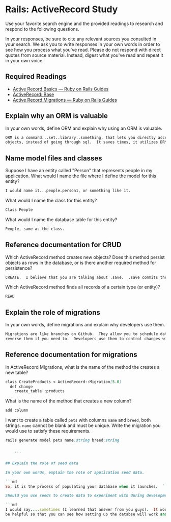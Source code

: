 # Rails: ActiveRecord Study

Use your favorite search engine and the provided readings to research and
respond to the following questions.

In your responses, be sure to cite any relevant sources you consulted in your
search. We ask you to write responses in your own words in order to see how you
process what you've read. Please do not respond with direct quotes from source
material. Instead, digest what you've read and repeat it in your own voice.

## Required Readings

-   [Active Record Basics — Ruby on Rails Guides](http://guides.rubyonrails.org/active_record_basics.html)
-   [ActiveRecord::Base](http://api.rubyonrails.org/classes/ActiveRecord/Base.html)
-   [Active Record Migrations — Ruby on Rails Guides](http://guides.rubyonrails.org/active_record_migrations.html)

## Explain why an ORM is valuable

In your own words, define ORM and explain why using an ORM is valuable.

```md
ORM is a command...set..library..something, that lets you directly access database
objects, instead of going through sql.  It saves times, it utilizes DRY.
```

## Name model files and classes

Suppose I have an entity called "Person" that represents people in my
application. What would I name the file where I define the model for this
entity?

```md
I would name it...people.person1, or something like it.
```

What would I name the class for this entity?

```md
Class People
```

What would I name the database table for this entity?

```md
People, same as the class.
```

## Reference documentation for CRUD

Which ActiveRecord method creates new objects? Does this method persist objects
as rows in the database, or is there another required method for persistence?

```md
CREATE.  I believe that you are talking about .save.  .save commits the object to the database.
```

Which ActiveRecord method finds all records of a certain type (or entity)?

```md
READ
```

## Explain the role of migrations

In your own words, define migrations and explain why developers use them.

```md
Migrations are like branches on Github.  They allow you to schedule database updates, and
reverse them if you need to.  Developers use them to control changes with their databases?  Yes.  I think so.
```

## Reference documentation for migrations

In ActiveRecord Migrations, what is the name of the method the creates a new
table?

```md
class CreateProducts < ActiveRecord::Migration[5.0]
  def change
    create_table :products
```

What is the name of the method that creates a new column?

```md
add column
```

I want to create a table called `pets` with columns `name` and `breed`, both
strings. `name` cannot be blank and must be unique. Write the migration you
would use to satisfy these requirements.

```ruby
rails generate model pets name:string breed:string


    ```

## Explain the role of seed data

In your own words, explain the role of application seed data.

```md
So, it is the process of populating your database when it launches.  ```

Should you use seeds to create data to experiment with during development?

```md
I would say....sometimes (I learned that answer from you guys).  It would certainly
be helpful so that you can see how setting up the databse will work and give you some data to play with.
```
